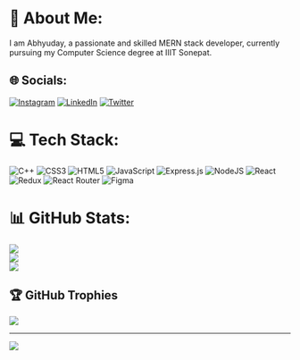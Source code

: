 # 💫 About Me:
I am Abhyuday, a passionate and skilled MERN stack developer, currently pursuing my Computer Science degree at IIIT Sonepat. 


## 🌐 Socials:
[![Instagram](https://img.shields.io/badge/Instagram-%23E4405F.svg?logo=Instagram&logoColor=white)](https://instagram.com/abhyuday7176) [![LinkedIn](https://img.shields.io/badge/LinkedIn-%230077B5.svg?logo=linkedin&logoColor=white)](https://linkedin.com/in/Abhyuday.) [![Twitter](https://img.shields.io/badge/Twitter-%231DA1F2.svg?logo=Twitter&logoColor=white)](https://twitter.com/awwwbhyuday) 

# 💻 Tech Stack:
![C++](https://img.shields.io/badge/c++-%2300599C.svg?style=for-the-badge&logo=c%2B%2B&logoColor=white) ![CSS3](https://img.shields.io/badge/css3-%231572B6.svg?style=for-the-badge&logo=css3&logoColor=white) ![HTML5](https://img.shields.io/badge/html5-%23E34F26.svg?style=for-the-badge&logo=html5&logoColor=white) ![JavaScript](https://img.shields.io/badge/javascript-%23323330.svg?style=for-the-badge&logo=javascript&logoColor=%23F7DF1E) ![Express.js](https://img.shields.io/badge/express.js-%23404d59.svg?style=for-the-badge&logo=express&logoColor=%2361DAFB) ![NodeJS](https://img.shields.io/badge/node.js-6DA55F?style=for-the-badge&logo=node.js&logoColor=white) ![React](https://img.shields.io/badge/react-%2320232a.svg?style=for-the-badge&logo=react&logoColor=%2361DAFB) ![Redux](https://img.shields.io/badge/redux-%23593d88.svg?style=for-the-badge&logo=redux&logoColor=white) ![React Router](https://img.shields.io/badge/React_Router-CA4245?style=for-the-badge&logo=react-router&logoColor=white) 	![Figma](https://img.shields.io/badge/figma-%23F24E1E.svg?style=for-the-badge&logo=figma&logoColor=white)
# 📊 GitHub Stats:
![](https://github-readme-stats.vercel.app/api?username=Abhyuday-Dev&theme=radical&hide_border=false&include_all_commits=true&count_private=false)<br/>
![](https://github-readme-streak-stats.herokuapp.com/?user=Abhyuday-Dev&theme=radical&hide_border=false)<br/>
![](https://github-readme-stats.vercel.app/api/top-langs/?username=Abhyuday-Dev&theme=radical&hide_border=false&include_all_commits=true&count_private=false&layout=compact)

## 🏆 GitHub Trophies
![](https://github-profile-trophy.vercel.app/?username=Abhyuday-Dev&theme=radical&no-frame=false&no-bg=false&margin-w=4)

---
[![](https://visitcount.itsvg.in/api?id=Abhyuday-Dev&icon=0&color=0)](https://visitcount.itsvg.in)

<!-- Proudly created with GPRM ( https://gprm.itsvg.in ) -->

